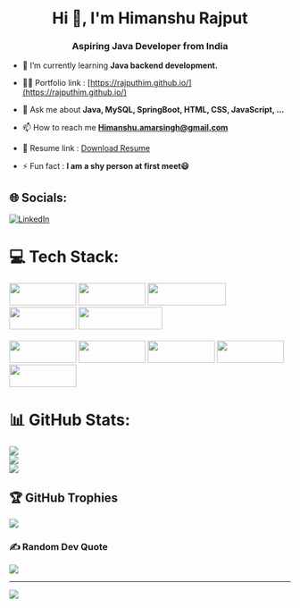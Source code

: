 <h1 align="center">Hi 👋, I'm Himanshu Rajput</h1>
<h3 align="center">Aspiring Java Developer from India</h3>

- 🌱 I’m currently learning **Java backend development.**

- 👨‍💻 Portfolio link : [https://rajputhim.github.io/](https://rajputhim.github.io/)

- 💬 Ask me about **Java, MySQL, SpringBoot, HTML, CSS, JavaScript, ...**

- 📫 How to reach me **Himanshu.amarsingh@gmail.com**

- 📄 Resume link : [Download Resume](https://drive.google.com/file/d/1pXpeWDXOUTX9uaq0YW93n-ceyMdLTmJ5/view?usp=sharing)

- ⚡ Fun fact : **I am a shy person at first meet😃**


## 🌐 Socials:
[![LinkedIn](https://img.shields.io/badge/LinkedIn-%230077B5.svg?logo=linkedin&logoColor=white)](https://www.linkedin.com/in/himanshu-rajput-93889a202/) 

# 💻 Tech Stack:
<p>
<img src="https://img.shields.io/badge/HTML5-E34F26?style=for-the-badge&logo=html5&logoColor=white" width="120" height="40"/>
  <img src="https://img.shields.io/badge/CSS3-1572B6?style=for-the-badge&logo=css3&logoColor=white" width="120" height="40"/>
  <img src="https://img.shields.io/badge/JavaScript-323330?style=for-the-badge&logo=javascript&logoColor=F7DF1E" width="140" height="40"/>
  <img src="https://img.shields.io/badge/Java-ED8B00?style=for-the-badge&logo=java&logoColor=white" width="120" height="40" />  
  
  <img src="https://img.shields.io/badge/Visual_Studio_Code-0078D4?style=for-the-badge&logo=visual%20studio%20code&logoColor=white" width="150" height="40" />
  <br/>
  <br/>
  
  <img src="https://img.shields.io/badge/MySQL-00000F?style=for-the-badge&logo=mysql&logoColor=white" width="120" height="40" />
    <img src="https://img.shields.io/badge/spring-%236DB33F.svg?style=for-the-badge&logo=spring&logoColor=white" width="120" height="40" />
    <img src="https://img.shields.io/badge/-Swagger-%23Clojure?style=for-the-badge&logo=swagger&logoColor=white" width="120" height="40" />
    <img src="https://img.shields.io/badge/Postman-FF6C37?style=for-the-badge&logo=postman&logoColor=white" width="120" height="40" />
  <img src="https://img.shields.io/badge/Canva-%2300C4CC.svg?style=for-the-badge&logo=Canva&logoColor=white" width="120" height="40" />
 
  <p/>
  
# 📊 GitHub Stats:
![](https://github-readme-stats.vercel.app/api?username=RajputHim&theme=dark&hide_border=false&include_all_commits=true&count_private=true)<br/>
![](https://github-readme-streak-stats.herokuapp.com/?user=RajputHim&theme=dark&hide_border=false)<br/>
![](https://github-readme-stats.vercel.app/api/top-langs/?username=RajputHim&theme=dark&hide_border=false&include_all_commits=true&count_private=true&layout=compact)

<!-- [![Himanshu's github activity graph](https://activity-graph.herokuapp.com/graph?username=Rajputhim&theme=react-dark)](https://github.com/Rajputhim/github-readme-activity-graph) -->

## 🏆 GitHub Trophies
![](https://github-profile-trophy.vercel.app/?username=RajputHim&theme=monokai&no-frame=true&no-bg=false&margin-w=4)

### ✍️ Random Dev Quote
![](https://quotes-github-readme.vercel.app/api?type=horizontal&theme=radical)

<!-- ### 😂 Random Dev Meme
<img src="https://random-memer.herokuapp.com/" width="512px"/> -->

---
[![](https://visitcount.itsvg.in/api?id=RajputHim&icon=0&color=0)](https://visitcount.itsvg.in)
